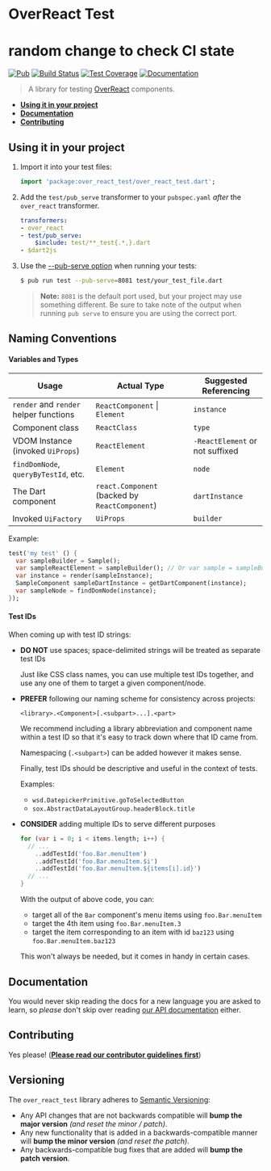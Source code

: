 # OverReact Test
# random change to check CI state
[![Pub](https://img.shields.io/pub/v/over_react_test.svg)](https://pub.dartlang.org/packages/over_react_test)
[![Build Status](https://travis-ci.org/Workiva/over_react_test.svg?branch=master)](https://travis-ci.org/Workiva/over_react_test)
[![Test Coverage](https://codecov.io/github/Workiva/over_react_test/coverage.svg?branch=master)](https://codecov.io/github/Workiva/over_react_test?branch=master)
[![Documentation](https://img.shields.io/badge/Documentation-over_react_test-blue.svg)](http://www.dartdocs.org/documentation/over_react_test/latest/)

> A library for testing [OverReact][over-react] components.

+ __[Using it in your project](#using-it-in-your-project)__
+ __[Documentation](#documentation)__
+ __[Contributing](#contributing)__


## Using it in your project

1. Import it into your test files:

    ```dart
    import 'package:over_react_test/over_react_test.dart';
    ```

2. Add the `test/pub_serve` transformer to your `pubspec.yaml` _after_ the `over_react` transformer.

    ```yaml
    transformers:
    - over_react
    - test/pub_serve:
        $include: test/**_test{.*,}.dart
    - $dart2js
    ```

3. Use the [--pub-serve option](https://github.com/dart-lang/test#testing-with-barback) when running your tests:

    ```bash
    $ pub run test --pub-serve=8081 test/your_test_file.dart
    ```

    > __Note:__ `8081` is the default port used, but your project may use something different. Be sure to take note of the output when running `pub serve` to ensure you are using the correct port.

## Naming Conventions

#### Variables and Types

Usage | Actual Type | Suggested Referencing
--- | --- | ---
`render` and `render` helper functions | `ReactComponent` \| `Element` | `instance`
Component class | `ReactClass` | `type`
VDOM Instance (invoked `UiProps`) | `ReactElement` | `-ReactElement`  or not suffixed
`findDomNode`, `queryByTestId`, etc. | `Element` | `node`
The Dart component | `react.Component` (backed by `ReactComponent`) | `dartInstance`
Invoked `UiFactory` | `UiProps` | `builder`

Example:

```dart
test('my test' () {
  var sampleBuilder = Sample();
  var sampleReactElement = sampleBuilder(); // Or var sample = sampleBuilder();
  var instance = render(sampleInstance);
  SampleComponent sampleDartInstance = getDartComponent(instance);
  var sampleNode = findDomNode(instance);
});
```

#### Test IDs

When coming up with test ID strings:
- __DO NOT__ use spaces; space-delimited strings will be treated as separate test IDs
    
    Just like CSS class names, you can use multiple test IDs together, and use any one of them to target a given component/node.

- __PREFER__ following our naming scheme for consistency across projects:
    
    `<library>.<Component>[.<subpart>...].<part>`
    
    We recommend including a library abbreviation and component name within a test ID so that it's easy to track down where that ID came from.
    
    Namespacing (`.<subpart>`) can be added however it makes sense.
    
    Finally, test IDs should be descriptive and useful in the context of tests.
    
    Examples:
    
    - `wsd.DatepickerPrimitive.goToSelectedButton`
    - `sox.AbstractDataLayoutGroup.headerBlock.title`

- __CONSIDER__ adding multiple IDs to serve different purposes

  ```dart
  for (var i = 0; i < items.length; i++) {
    // ...
      ..addTestId('foo.Bar.menuItem')
      ..addTestId('foo.Bar.menuItem.$i')
      ..addTestId('foo.Bar.menuItem.${items[i].id}')
    // ...
  }
  ```
  
  With the output of above code, you can:
  * target all of the `Bar` component's menu items using `foo.Bar.menuItem`
  * target the 4th item using `foo.Bar.menuItem.3`
  * target the item corresponding to an item with id `baz123` using `foo.Bar.menuItem.baz123`
  
  This won't always be needed, but it comes in handy in certain cases.


## Documentation

You would never skip reading the docs for a new language you are asked to learn, 
so _please_ don't skip over reading [our API documentation][api-docs] either.


## Contributing

Yes please! ([__Please read our contributor guidelines first__][contributing-docs])


## Versioning

The `over_react_test` library adheres to [Semantic Versioning](http://semver.org/):

* Any API changes that are not backwards compatible will __bump the major version__ _(and reset the minor / patch)_.
* Any new functionality that is added in a backwards-compatible manner will __bump the minor version__
  _(and reset the patch)_.
* Any backwards-compatible bug fixes that are added will __bump the patch version__.



[api-docs]: https://pub.dev/documentation/over_react_test/latest/over_react_test/over_react_test-library.html
[contributing-docs]: https://github.com/Workiva/over_react/blob/master/.github/CONTRIBUTING.md
[over-react]: https://github.com/Workiva/over_react
